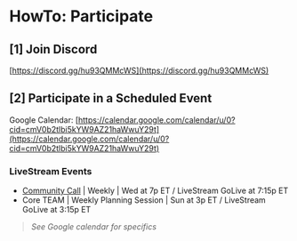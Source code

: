 # HowTo: Participate

## \[1] Join Discord

[https://discord.gg/hu93QMMcWS](https://discord.gg/hu93QMMcWS)

## \[2] Participate in a Scheduled Event

Google Calendar: [https://calendar.google.com/calendar/u/0?cid=cmV0b2tlbi5kYW9AZ21haWwuY29t](https://calendar.google.com/calendar/u/0?cid=cmV0b2tlbi5kYW9AZ21haWwuY29t)

### LiveStream Events

* [Community Call](community-calls.md) | Weekly | Wed at 7p ET / LiveStream GoLive at 7:15p ET
* Core TEAM | Weekly Planning Session | Sun at 3p ET / LiveStream GoLive at 3:15p ET

> _See Google calendar for specifics_

